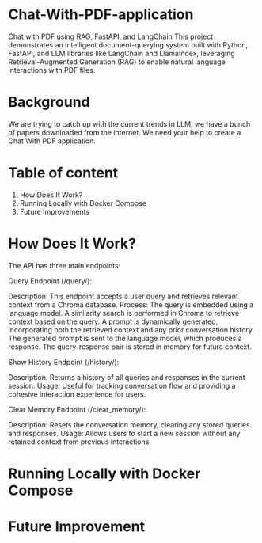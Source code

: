 # Chat-With-PDF-application
Chat with PDF using RAG, FastAPI, and LangChain This project demonstrates an intelligent document-querying system built with Python, FastAPI, and LLM libraries like LangChain and LlamaIndex, leveraging Retrieval-Augmented Generation (RAG) to enable natural language interactions with PDF files.

# Background
We are trying to catch up with the current trends in LLM, we have a bunch of papers
downloaded from the internet. We need your help to create a Chat With PDF application.

# Table of content
  1. How Does It Work?
  2. Running Locally with Docker Compose
  3. Future Improvements


# How Does It Work?
The API has three main endpoints:

Query Endpoint (/query/):

Description: This endpoint accepts a user query and retrieves relevant context from a Chroma database.
Process:
The query is embedded using a language model.
A similarity search is performed in Chroma to retrieve context based on the query.
A prompt is dynamically generated, incorporating both the retrieved context and any prior conversation history.
The generated prompt is sent to the language model, which produces a response.
The query-response pair is stored in memory for future context.

Show History Endpoint (/history/):

Description: Returns a history of all queries and responses in the current session.
Usage: Useful for tracking conversation flow and providing a cohesive interaction experience for users.

Clear Memory Endpoint (/clear_memory/):

Description: Resets the conversation memory, clearing any stored queries and responses.
Usage: Allows users to start a new session without any retained context from previous interactions.


# Running Locally with Docker Compose

# Future Improvement


